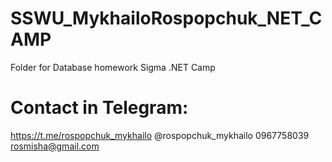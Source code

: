 # SSWU_MykhailoRospopchuk_NET_CAMP
Folder for Database homework Sigma .NET Camp


# Contact in Telegram:
https://t.me/rospopchuk_mykhailo
@rospopchuk_mykhailo
0967758039
rosmisha@gmail.com